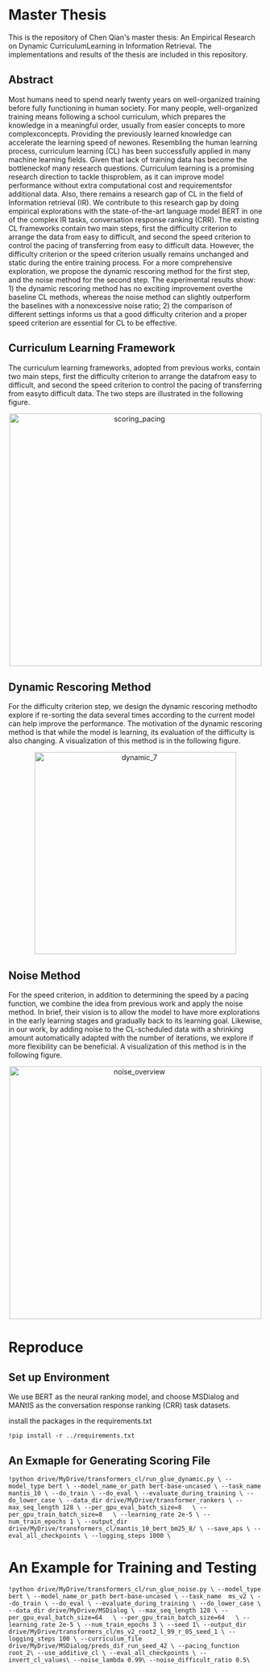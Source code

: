 # Master Thesis
This is the repository of Chen Qian's master thesis: An Empirical Research on Dynamic CurriculumLearning in Information Retrieval. The implementations and results of the thesis are included in this repository.

## Abstract
Most humans need to spend nearly twenty years on well-organized training before fully functioning in human society. For many people, well-organized training means following a school curriculum, which prepares the knowledge in a meaningful order, usually from easier concepts to more complexconcepts. Providing the previously learned knowledge can accelerate the learning speed of newones. Resembling the human learning process, curriculum learning (CL) has been successfully applied in many machine learning fields. Given that lack of training data has become the bottleneckof many research questions. Curriculum learning is a promising research direction to tackle thisproblem, as it can improve model performance without extra computational cost and requirementsfor additional data. Also, there remains a research gap of CL in the field of Information retrieval (IR). We contribute to this research gap by doing empirical explorations with the state-of-the-art language model BERT in one of the complex IR tasks, conversation response ranking (CRR). The existing CL frameworks contain two main steps, first the difficulty criterion to arrange the data from easy to difficult, and second the speed criterion to control the pacing of transferring from easy to difficult data. However, the difficulty criterion or the speed criterion usually remains unchanged and static during the entire training process. For a more comprehensive exploration, we propose the dynamic rescoring method for the first step, and the noise method for the second step. The experimental results show: 1) the dynamic rescoring method has no exciting improvement overthe baseline CL methods, whereas the noise method can slightly outperform the baselines with a nonexcessive noise ratio; 2) the comparison of different settings informs us that a good difficulty criterion and a proper speed criterion are essential for CL to be effective.

## Curriculum Learning Framework
The curriculum learning frameworks, adopted from previous works, contain two main steps, first the difficulty criterion to arrange the datafrom easy to difficult, and second the speed criterion to control the pacing of transferring from easyto difficult data. The two steps are illustrated in the following figure.

<p align="center">
  <img width="500" alt="scoring_pacing" src="https://user-images.githubusercontent.com/56640848/133944675-56da538b-2ff9-4043-a446-8e097d85bf17.png">
</p>

## Dynamic Rescoring Method
For the difficulty criterion step, we design the dynamic rescoring methodto explore if  re-sorting  the  data  several  times  according  to  the  current  model  can  help  improve  the performance. The motivation of the dynamic rescoring method is that while the model is learning, its evaluation of the difficulty is also changing. A visualization of this method is in the following figure.

<p align="center">
  <img width="400" alt="dynamic_7" src="https://user-images.githubusercontent.com/56640848/133944635-6224b18d-d374-4f8b-b31c-fec576e6222a.png">
</p>  

## Noise Method
For the speed criterion, in addition to determining the speed by a pacing function, we combine the idea from previous work and apply the noise method. In brief, their vision is to allow the model to have more explorations in the early learning stages and gradually back to its learning goal. Likewise, in our work, by adding noise to the CL-scheduled data with a shrinking amount automatically adapted with the number of iterations, we explore if more flexibility can be beneficial. A visualization of this method is in the following figure.

<p align="center">
  <img width="500" alt="noise_overview" src="https://user-images.githubusercontent.com/56640848/133944627-e5e2a40a-8e7e-4513-a9b5-c7a44e5881de.png">
</p>

# Reproduce
## Set up Environment
We use BERT as the neural ranking model, and choose MSDialog and MANtIS as the conversation response ranking (CRR) task datasets.

install the packages in the requirements.txt

`!pip install -r ../requirements.txt`

## An Exmaple for Generating Scoring File

`!python drive/MyDrive/transformers_cl/run_glue_dynamic.py \
    --model_type bert \
    --model_name_or_path bert-base-uncased \
    --task_name  mantis_10 \
    --do_train \
    --do_eval \
    --evaluate_during_training \
    --do_lower_case \
    --data_dir drive/MyDrive/transformer_rankers \
    --max_seq_length 128 \
    --per_gpu_eval_batch_size=8   \
    --per_gpu_train_batch_size=8   \
    --learning_rate 2e-5 \
    --num_train_epochs 1 \
    --output_dir drive/MyDrive/transformers_cl/mantis_10_bert_bm25_8/ \
    --save_aps \
    --eval_all_checkpoints \
    --logging_steps 1000 \
    `

# An Example for Training and Testing

`!python drive/MyDrive/transformers_cl/run_glue_noise.py \
    --model_type bert \
    --model_name_or_path bert-base-uncased \
    --task_name  ms_v2 \
    --do_train \
    --do_eval \
    --evaluate_during_training \
    --do_lower_case \
    --data_dir drive/MyDrive/MSDialog \
    --max_seq_length 128 \
    --per_gpu_eval_batch_size=64   \
    --per_gpu_train_batch_size=64   \
    --learning_rate 2e-5 \
    --num_train_epochs 3 \
    --seed 1\
    --output_dir drive/MyDrive/transformers_cl/ms_v2_root2_l_99_r_05_seed_1 \
    --logging_steps 100 \
    --curriculum_file  drive/MyDrive/MSDialog/preds_dif_run_seed_42 \
    --pacing_function root_2\
    --use_additive_cl \
    --eval_all_checkpoints \
    --invert_cl_values\
    --noise_lambda 0.99\
    --noise_difficult_ratio 0.5\
    `
